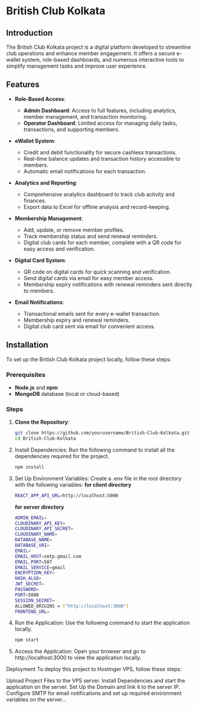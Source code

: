 # British Club Kolkata

## Introduction

The British Club Kolkata project is a digital platform developed to streamline club operations and enhance member engagement. It offers a secure e-wallet system, role-based dashboards, and numerous interactive tools to simplify management tasks and improve user experience.

## Features

- **Role-Based Access**:
  - **Admin Dashboard**: Access to full features, including analytics, member management, and transaction monitoring.
  - **Operator Dashboard**: Limited access for managing daily tasks, transactions, and supporting members.

- **eWallet System**:
  - Credit and debit functionality for secure cashless transactions.
  - Real-time balance updates and transaction history accessible to members.
  - Automatic email notifications for each transaction.

- **Analytics and Reporting**:
  - Comprehensive analytics dashboard to track club activity and finances.
  - Export data to Excel for offline analysis and record-keeping.

- **Membership Management**:
  - Add, update, or remove member profiles.
  - Track membership status and send renewal reminders.
  - Digital club cards for each member, complete with a QR code for easy access and verification.

- **Digital Card System**:
  - QR code on digital cards for quick scanning and verification.
  - Send digital cards via email for easy member access.
  - Membership expiry notifications with renewal reminders sent directly to members.

- **Email Notifications**:
  - Transactional emails sent for every e-wallet transaction.
  - Membership expiry and renewal reminders.
  - Digital club card sent via email for convenient access.

## Installation

To set up the British Club Kolkata project locally, follow these steps:

### Prerequisites
- **Node.js** and **npm**
- **MongoDB** database (local or cloud-based)

### Steps

1. **Clone the Repository**:
   ```bash
   git clone https://github.com/yourusername/British-Club-Kolkata.git
   cd British-Club-Kolkata
   
2. Install Dependencies: Run the following command to install all the dependencies required for the project.
   ```bash
   npm install
   
3. Set Up Environment Variables: Create a .env file in the root directory with the following variables:
   **for client directory**
   ```bash
   REACT_APP_API_URL=http://localhost:5000
   ```
   **for server directory**
   ```bash
   ADMIN_EMAIL=
   CLOUDINARY_API_KEY=
   CLOUDINARY_API_SECRET=
   CLOUDINARY_NAME=
   DATABASE_NAME=
   DATABASE_URI=
   EMAIL=
   EMAIL_HOST=smtp.gmail.com
   EMAIL_PORT=587
   EMAIL_SERVICE=gmail
   ENCRYPTION_KEY=
   HASH_ALGO=
   JWT_SECRET=
   PASSWORD=
   PORT=5000
   SESSION_SECRET=
   ALLOWED_ORIGINS = ["http://localhost:3000"]
   FRONTEND_URL=
   ```
   
4. Run the Application: Use the following command to start the application locally.
   ```bash
   npm start
   
5. Access the Application:
   Open your browser and go to http://localhost:3000 to view the application locally.

Deployment
To deploy this project to Hostinger VPS, follow these steps:

Upload Project Files to the VPS server.
Install Dependencies and start the application on the server.
Set Up the Domain and link it to the server IP.
Configure SMTP for email notifications and set up required environment variables on the server...
